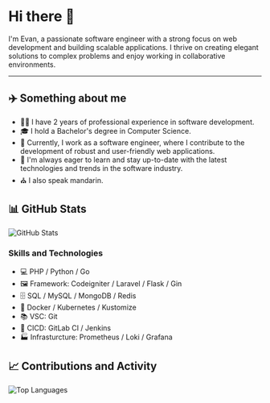 # Hi there 👋

I'm Evan, a passionate software engineer with a strong focus on web development and building scalable applications.
I thrive on creating elegant solutions to complex problems and enjoy working in collaborative environments.

<hr>

## ✈️ Something about me

- 👨‍💻 I have 2 years of professional experience in software development.
- 🎓 I hold a Bachelor's degree in Computer Science.
- 💼 Currently, I work as a software engineer, where I contribute to the development of robust and user-friendly web applications.
- 🌱 I'm always eager to learn and stay up-to-date with the latest technologies and trends in the software industry.
- ⛪️ I also speak mandarin.

## 📊 GitHub Stats

![GitHub Stats](https://github-readme-stats.vercel.app/api?username=ycchuang99&show_icons=true&theme=radical)

### Skills and Technologies

- 💻 PHP / Python / Go
- 🖼️ Framework: Codeigniter / Laravel / Flask / Gin
- 🗄️ SQL / MySQL / MongoDB / Redis
- 🐳 Docker / Kubernetes / Kustomize
- 📚 VSC: Git
- 🔄 CICD: GitLab CI / Jenkins
- 🏭 Infrasturcture: Prometheus / Loki / Grafana

## 📈 Contributions and Activity

![Top Languages](https://github-readme-stats.vercel.app/api/top-langs/?username=ycchuang99&layout=compact&theme=radical)
